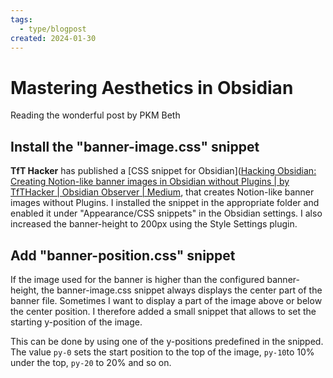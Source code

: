 ```yaml
---
tags:
  - type/blogpost
created: 2024-01-30
---
```


# Mastering Aesthetics in Obsidian

Reading the wonderful post by PKM Beth
## Install the "banner-image.css" snippet

**TfT Hacker** has published a [CSS snippet for Obsidian]([Hacking Obsidian: Creating Notion-like banner images in Obsidian without Plugins | by TfTHacker | Obsidian Observer | Medium](https://medium.com/obsidian-observer/hacking-obsidian-creating-notion-like-banner-images-in-obsidian-without-plugins-7ad3e0bddc30), that creates Notion-like banner images without Plugins. I installed the snippet in the appropriate folder and enabled it under "Appearance/CSS snippets" in the Obsidian settings. I also increased the banner-height to 200px using the Style Settings plugin.

## Add "banner-position.css" snippet

If the image used for the banner is higher than the configured banner-height, the banner-image.css snippet always displays the center part of the banner file. Sometimes I want to display a part of the image above or below the center position. I therefore added a small snippet that allows to set the starting y-position of the image.

This can be done by using one of the y-positions predefined in the snipped. The value `py-0` sets the start position to the top of the image, `py-10`to 10% under the top, `py-20` to 20% and so on.
